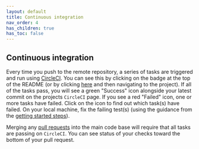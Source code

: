 ```yaml
---
layout: default
title: Continuous integration
nav_order: 4
has_children: true
has_toc: false
---
```


Continuous integration
----------------------
Every time you push to the remote repository, a series of tasks are triggered and run using [CircleCI](https://circleci.com/). You can see this by clicking on the badge at the top of the README (or by clicking [here](https://circleci.com/gh/NREL/) and then navigating to the project). If all of the tasks pass, you will see a green "Success" icon alongside your latest commit on the projects `CircleCI` page. If you see a red "Failed" icon, one or more tasks have failed. Click on the icon to find out which task(s) have failed. On your local machine, fix the failing test(s) (using the guidance from the [getting started steps](../getting_started/getting_started.md)).

Merging any [pull requests](../pull_request/pull_request.html) into the main code base will require that all tasks are passing on `CircleCI`. You can see status of your checks toward the bottom of your pull request.